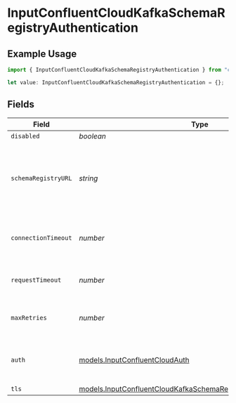 # InputConfluentCloudKafkaSchemaRegistryAuthentication

## Example Usage

```typescript
import { InputConfluentCloudKafkaSchemaRegistryAuthentication } from "cribl-control-plane/models";

let value: InputConfluentCloudKafkaSchemaRegistryAuthentication = {};
```

## Fields

| Field                                                                                                                                          | Type                                                                                                                                           | Required                                                                                                                                       | Description                                                                                                                                    |
| ---------------------------------------------------------------------------------------------------------------------------------------------- | ---------------------------------------------------------------------------------------------------------------------------------------------- | ---------------------------------------------------------------------------------------------------------------------------------------------- | ---------------------------------------------------------------------------------------------------------------------------------------------- |
| `disabled`                                                                                                                                     | *boolean*                                                                                                                                      | :heavy_minus_sign:                                                                                                                             | N/A                                                                                                                                            |
| `schemaRegistryURL`                                                                                                                            | *string*                                                                                                                                       | :heavy_minus_sign:                                                                                                                             | URL for accessing the Confluent Schema Registry. Example: http://localhost:8081. To connect over TLS, use https instead of http.               |
| `connectionTimeout`                                                                                                                            | *number*                                                                                                                                       | :heavy_minus_sign:                                                                                                                             | Maximum time to wait for a Schema Registry connection to complete successfully                                                                 |
| `requestTimeout`                                                                                                                               | *number*                                                                                                                                       | :heavy_minus_sign:                                                                                                                             | Maximum time to wait for the Schema Registry to respond to a request                                                                           |
| `maxRetries`                                                                                                                                   | *number*                                                                                                                                       | :heavy_minus_sign:                                                                                                                             | Maximum number of times to try fetching schemas from the Schema Registry                                                                       |
| `auth`                                                                                                                                         | [models.InputConfluentCloudAuth](../models/inputconfluentcloudauth.md)                                                                         | :heavy_minus_sign:                                                                                                                             | Credentials to use when authenticating with the schema registry using basic HTTP authentication                                                |
| `tls`                                                                                                                                          | [models.InputConfluentCloudKafkaSchemaRegistryTLSSettingsClientSide](../models/inputconfluentcloudkafkaschemaregistrytlssettingsclientside.md) | :heavy_minus_sign:                                                                                                                             | N/A                                                                                                                                            |